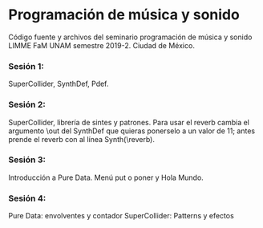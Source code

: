 # Programación de música y sonido
Código fuente y archivos del seminario programación de música y sonido LIMME FaM UNAM semestre 2019-2. Ciudad de México.

### Sesión 1: 
SuperCollider, SynthDef, Pdef.

### Sesión 2: 
SuperCollider, librería de sintes y patrones. Para usar el reverb cambia el argumento \out del SynthDef que quieras ponerselo a un valor de 11; antes prende el reverb con al línea Synth(\reverb).

### Sesión 3:
Introducción a Pure Data. Menú put o poner y Hola Mundo.

### Sesión 4:
Pure Data: envolventes y contador
SuperCollider: Patterns y efectos
